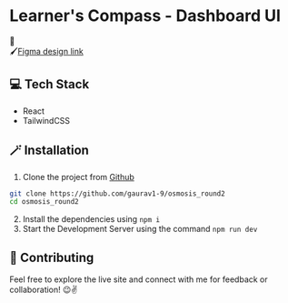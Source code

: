 # Learner's Compass - Dashboard UI

🔗[]()\
🖌️[Figma design link](https://www.figma.com/design/Utuq5SscVve6V6gH0wyIzn/Osmosis---Round-2-Task?node-id=0-1&p=f&t=zblnEDQR2eN902a6-0)

## 💻 Tech Stack

- React
- TailwindCSS

## 🪄 Installation

1. Clone the project from [Github](https://github.com/gaurav1-9/osmosis_round2)
```bash
git clone https://github.com/gaurav1-9/osmosis_round2
cd osmosis_round2
```
2. Install the dependencies using ```npm i```
3. Start the Development Server using the command ```npm run dev```

## 🤝 Contributing

Feel free to explore the live site and connect with me for feedback or collaboration! 😉✌️